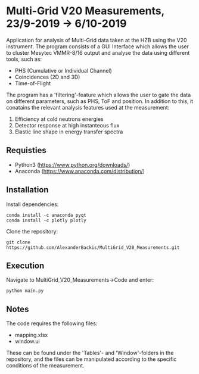 # Multi-Grid V20 Measurements, 23/9-2019 -> 6/10-2019

Application for analysis of Multi-Grid data taken at the HZB using the V20 instrument.
The program consists of a GUI Interface which allows the user to cluster Mesytec VMMR-8/16 output and analyse the data using different tools, such as:

- PHS (Cumulative or Individual Channel)
- Coincidences (2D and 3D)
- Time-of-Flight

The program has a 'filtering'-feature which allows the user to gate the data on different parameters, such as PHS, ToF and position. In addition to this, it conatains the relevant analysis features used at the measurement:

1. Efficiency at cold neutrons energies
2. Detector response at high instanteous flux
3. Elastic line shape in energy transfer spectra

## Requisties
- Python3 (https://www.python.org/downloads/)
- Anaconda (https://www.anaconda.com/distribution/)

## Installation
Install dependencies:
```
conda install -c anaconda pyqt 
conda install -c plotly plotly
```

Clone the repository:
```
git clone https://github.com/AlexanderBackis/MultiGrid_V20_Measurements.git
```

## Execution
Navigate to MultiGrid_V20_Measurements->Code and enter:
```
python main.py
```
## Notes

The code requires the following files:
- mapping.xlsx
- window.ui

These can be found under the 'Tables'- and 'Window'-folders in the repository, and the files can be manipulated according to the specific conditions of the measurement.
